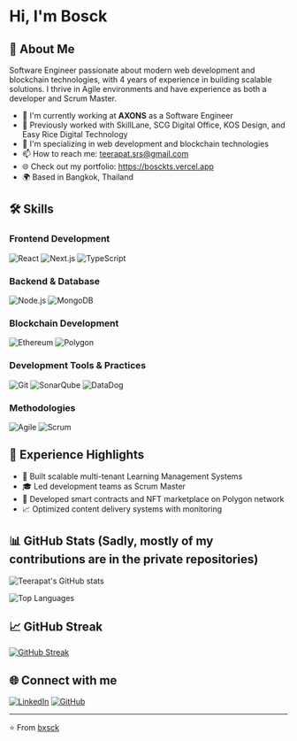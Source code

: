 # Hi, I'm Bosck

## 🚀 About Me
Software Engineer passionate about modern web development and blockchain technologies, with 4 years of experience in building scalable solutions. I thrive in Agile environments and have experience as both a developer and Scrum Master.

- 🔭 I'm currently working at **AXONS** as a Software Engineer
- 💼 Previously worked with SkillLane, SCG Digital Office, KOS Design, and Easy Rice Digital Technology
- 🌱 I'm specializing in web development and blockchain technologies
- 📫 How to reach me: teerapat.srs@gmail.com
- 🌐 Check out my portfolio: https://bosckts.vercel.app
- 🌍 Based in Bangkok, Thailand

## 🛠️ Skills

### Frontend Development
![React](https://img.shields.io/badge/-React-61DAFB?style=flat-square&logo=React&logoColor=black)
![Next.js](https://img.shields.io/badge/-Next.js-000000?style=flat-square&logo=Next.js&logoColor=white)
![TypeScript](https://img.shields.io/badge/-TypeScript-3178C6?style=flat-square&logo=TypeScript&logoColor=white)

### Backend & Database
![Node.js](https://img.shields.io/badge/-Node.js-339933?style=flat-square&logo=Node.js&logoColor=white)
![MongoDB](https://img.shields.io/badge/-MongoDB-47A248?style=flat-square&logo=MongoDB&logoColor=white)

### Blockchain Development
![Ethereum](https://img.shields.io/badge/-Ethereum-3C3C3D?style=flat-square&logo=Ethereum&logoColor=white)
![Polygon](https://img.shields.io/badge/-Polygon-8247E5?style=flat-square&logo=Polygon&logoColor=white)

### Development Tools & Practices
![Git](https://img.shields.io/badge/-Git-F05032?style=flat-square&logo=Git&logoColor=white)
![SonarQube](https://img.shields.io/badge/-SonarQube-4E9BCD?style=flat-square&logo=SonarQube&logoColor=white)
![DataDog](https://img.shields.io/badge/-DataDog-632CA6?style=flat-square&logo=DataDog&logoColor=white)

### Methodologies
![Agile](https://img.shields.io/badge/-Agile-009FDA?style=flat-square&logo=Agile&logoColor=white)
![Scrum](https://img.shields.io/badge/-Scrum-009FDA?style=flat-square&logo=Scrum&logoColor=white)

## 💼 Experience Highlights

- 🚀 Built scalable multi-tenant Learning Management Systems
- 🎓 Led development teams as Scrum Master
- 🔗 Developed smart contracts and NFT marketplace on Polygon network
- 📈 Optimized content delivery systems with monitoring

## 📊 GitHub Stats (Sadly, mostly of my contributions are in the private repositories)

![Teerapat's GitHub stats](https://github-readme-stats.vercel.app/api?username=bxsck&show_icons=true&theme=radical)

![Top Languages](https://github-readme-stats.vercel.app/api/top-langs/?username=bxsck&layout=compact&theme=radical)

## 📈 GitHub Streak
[![GitHub Streak](https://github-readme-streak-stats.herokuapp.com?user=bxsck&theme=radical)](https://git.io/streak-stats)

## 🌐 Connect with me
[![LinkedIn](https://img.shields.io/badge/LinkedIn-%230077B5.svg?logo=linkedin&logoColor=white)](https://linkedin.com/in/teerapat-srs)
[![GitHub](https://img.shields.io/badge/GitHub-%23121011.svg?logo=github&logoColor=white)](https://github.com/bxsck)

---
⭐️ From [bxsck](https://github.com/bxsck)
